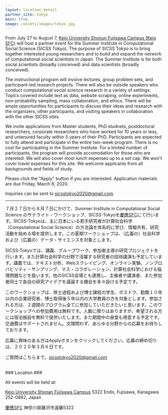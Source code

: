 ```yaml
---
layout: location_detail
partner_site: tokyo
main: true
image: /assets/images/tokyo.jpg
---
```


From July 27 to August 7, [Keio University Shonun Fujisawa Campus (Keio SFC)](https://www.sfc.keio.ac.jp/en/) will host a partner event for the Summer Institute in Computational Social Science (SICSS Tokyo). The purpose of SICSS Tokyo is to bring together interested young researchers and to bulid and expand the network of computational social scientists in Japan. The Summer Institute is for both social scientists (broadly conceived) and data scientists (broadly conceived).

The instructional program will involve lectures, group problem sets, and participant-led research projects. There will also be outside speakers who conduct computational social science research in a variety of settings. Topics covered include text as data, website scraping, online experiments, non-probability sampling, mass collaboration, and ethics. There will be ample opportunities for participants to discuss their ideas and research with the organizers, other participants, and visiting speakers in collaboration with the other SICSS sites.

We invite applications from Master students, PhD studnets, postdoctoral researchers, corporate researchers who have worked for 10 years or less, and untenured faculty within 5 years of their PhD. Participants are expected to fully attend and participate in the entire two-week program. There is no cost for participating in the Summer Institute. For a limited number of participants, the program will provide accomodation for those who are intereted. We will also cover most lunch expenses up to a set cap. We won't cover travel expenses for this site. We welcome applicants from all backgrounds and fields of study.

Please click the "Apply" button if you are interested. Application materials are due Friday, March 6, 2020.

Inquiries can be sent to sicsstokyo2020@gmail.com.

---

７月２７日から８月７日にかけて、Summer Institute in Computational Social Science のサテライト・ワークショップ、SICSS-Tokyoを[慶應SFC](https://www.sfc.keio.ac.jp/)にて行います。SICSS-Tokyoは、主に日本にいる若手研究者が計算社会科学（Computational Social Science）の方法論を体系的に学び、情報共有、研究活動を始める場を提供します。この夏期ワークショップは、（広義の）社会科学および（広義の）データ・サイエンスを対象とします。

SICSS-Tokyoでは、講義、グループワーク、参加者主導の研究プロジェクトを行います。また計算社会科学の分野で活躍する研究者の招待講演も予定しています。講義では、テキスト分析、Webスクレイピング、オンライン実験、ノンプロバビリティ・サンプリング、マス・コラボレーション、計算社会科学における倫理問題などを扱います。他のSICSS会場とも連携し、主催者や講演者、また参加者同士で各自の研究アイデアを議論する機会を多々設ける予定です。

このワークショップは、修士過程および博士課程の学生、ポスドク、勤務１０年以内の企業研究者、博士取得後５年以内の大学教員の方を対象とします。参加される方は、２週間のプログラム全てに参加していただきたいと思います。このワークショップへの参加費用は無料です。人数に限りはありますが、希望される方には宿泊施設を無料で提供いたします。また期間中の昼食も用意する予定です。交通費はサポートされません。文理問わず、あらゆる分野からの応募をお待ちしております。

応募に興味のある方はApplyボタンをクリックしてください。応募の締め切りは、２０２０年３月６日です。

ご質問はこちらまで。sicsstokyo2020@gmail.com

<br />
### Location
### <a name="location"></a>

All events will be held at:

[Keio University Shonan Fujisawa Campus](https://www.sfc.keio.ac.jp/en/)
5322 Endo, Fujisawa, Kanagawa 252-0882, Japan

[慶應SFC](https://www.sfc.keio.ac.jp/)
神奈川県藤沢市遠藤5322